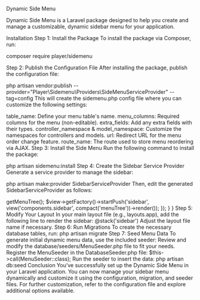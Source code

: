 Dynamic Side Menu

Dynamic Side Menu is a Laravel package designed to help you create and manage a customizable, dynamic sidebar menu for your application.

Installation
Step 1: Install the Package
To install the package via Composer, run:

composer require player/sidemenu

Step 2: Publish the Configuration File
After installing the package, publish the configuration file:


php artisan vendor:publish --provider="Player\Sidemenu\Providers\SideMenuServiceProvider" --tag=config
This will create the sidemenu.php config file where you can customize the following settings:

table_name: Define your menu table's name.
menu_columns: Required columns for the menu (non-editable).
extra_fields: Add any extra fields with their types.
controller_namespace & model_namespace: Customize the namespaces for controllers and models.
url: Redirect URL for the menu order change feature.
route_name: The route used to store menu reordering via AJAX.
Step 3: Install the Side Menu
Run the following command to install the package:


php artisan sidemenu:install
Step 4: Create the Sidebar Service Provider
Generate a service provider to manage the sidebar:


php artisan make:provider SidebarServiceProvider
Then, edit the generated SidebarServiceProvider as follows:


<?php

namespace App\Providers;

use App\Models\Menu;
use Illuminate\Support\Facades\View;
use Illuminate\Support\ServiceProvider;

class SidebarServiceProvider extends ServiceProvider
{
    /**
     * Register any services.
     */
    public function register(): void
    {
        //
    }

    /**
     * Bootstrap services.
     */
    public function boot()
    {
        View::composer('layouts.app', function ($view) {
            $menuModel = new Menu();
            $menuTree = $menuModel->getMenuTree();

            $view->getFactory()->startPush('sidebar', view('components.sidebar', compact('menuTree'))->render());
        });
    }
}
Step 5: Modify Your Layout
In your main layout file (e.g., layouts.app), add the following line to render the sidebar:


@stack('sidebar')
Adjust the layout file name if necessary.

Step 6: Run Migrations
To create the necessary database tables, run:


php artisan migrate
Step 7: Seed Menu Data
To generate initial dynamic menu data, use the included seeder:

Review and modify the database/seeders/MenuSeeder.php file to fit your needs.

Register the MenuSeeder in the DatabaseSeeder.php file:


$this->call(MenuSeeder::class);
Run the seeder to insert the data:


php artisan db:seed
Conclusion
You’ve successfully set up the Dynamic Side Menu in your Laravel application. You can now manage your sidebar menu dynamically and customize it using the configuration, migration, and seeder files.

For further customization, refer to the configuration file and explore additional options available.

